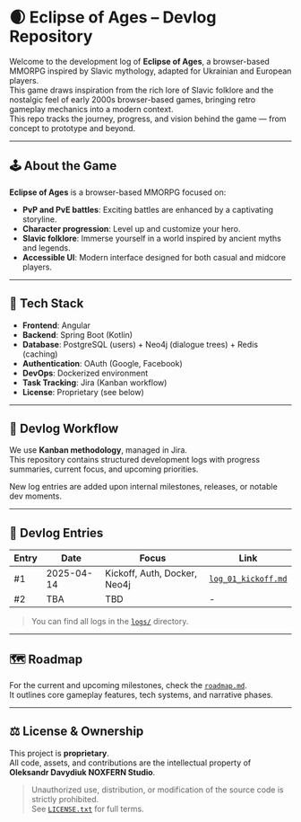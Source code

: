# 🌒 Eclipse of Ages – Devlog Repository

Welcome to the development log of **Eclipse of Ages**, a browser-based MMORPG inspired by Slavic mythology, adapted for Ukrainian and European players.  
This game draws inspiration from the rich lore of Slavic folklore and the nostalgic feel of early 2000s browser-based games, bringing retro gameplay mechanics into a modern context.  
This repo tracks the journey, progress, and vision behind the game — from concept to prototype and beyond.

---

## 🕹️ About the Game

**Eclipse of Ages** is a browser-based MMORPG focused on:
- **PvP and PvE battles**: Exciting battles are enhanced by a captivating storyline.
- **Character progression**: Level up and customize your hero.
- **Slavic folklore**: Immerse yourself in a world inspired by ancient myths and legends.
- **Accessible UI**: Modern interface designed for both casual and midcore players.

---

## 🔧 Tech Stack

- **Frontend**: Angular  
- **Backend**: Spring Boot (Kotlin)
- **Database**: PostgreSQL (users) + Neo4j (dialogue trees) + Redis (caching)  
- **Authentication**: OAuth (Google, Facebook)  
- **DevOps**: Dockerized environment  
- **Task Tracking**: Jira (Kanban workflow)  
- **License**: Proprietary (see below)

---

## 🔄 Devlog Workflow

We use **Kanban methodology**, managed in Jira.  
This repository contains structured development logs with progress summaries, current focus, and upcoming priorities.

New log entries are added upon internal milestones, releases, or notable dev moments.

---

## 📝 Devlog Entries

| Entry | Date       | Focus                          | Link                           |
|-------|------------|--------------------------------|--------------------------------|
| #1    | 2025-04-14 | Kickoff, Auth, Docker, Neo4j   | [`log_01_kickoff.md`](./logs/log_01_kickoff.md) |
| #2    | TBA        | TBD                            | -                              |

> You can find all logs in the [`logs/`](./logs) directory.

---

## 🗺 Roadmap

For the current and upcoming milestones, check the [`roadmap.md`](./roadmap.md).  
It outlines core gameplay features, tech systems, and narrative phases.

---

## ⚖️ License & Ownership

This project is **proprietary**.  
All code, assets, and contributions are the intellectual property of **Oleksandr Davydiuk NOXFERN Studio**.

> Unauthorized use, distribution, or modification of the source code is strictly prohibited.  
> See [`LICENSE.txt`](./LICENSE.txt) for full terms.
